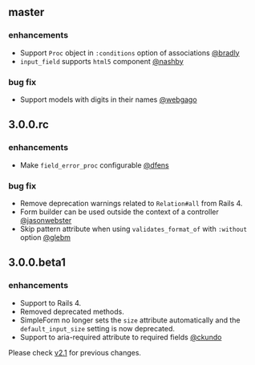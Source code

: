 ## master

### enhancements
  * Support `Proc` object in `:conditions` option of associations [@bradly](https://github.com/bradly)
  * `input_field` supports `html5` component [@nashby](https://github.com/nashby)

### bug fix
  * Support models with digits in their names [@webgago](https://github.com/webgago)

## 3.0.0.rc

### enhancements
  * Make `field_error_proc` configurable [@dfens](https://github.com/dfens)

### bug fix
  * Remove deprecation warnings related to `Relation#all` from Rails 4.
  * Form builder can be used outside the context of a controller [@jasonwebster](https://github.com/jasonwebster)
  * Skip pattern attribute when using `validates_format_of` with `:without` option [@glebm](https://github.com/glebm)

## 3.0.0.beta1

### enhancements
  * Support to Rails 4.
  * Removed deprecated methods.
  * SimpleForm no longer sets the `size` attribute automatically and the `default_input_size` setting
  is now deprecated.
  * Support to aria-required attribute to required fields [@ckundo](https://github.com/ckundo)

Please check [v2.1](https://github.com/plataformatec/simple_form/blob/v2.1/CHANGELOG.md) for previous changes.
